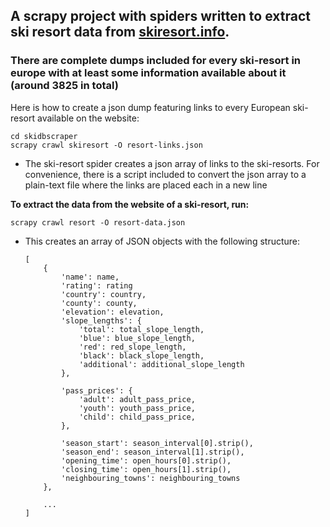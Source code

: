 ## A scrapy project with spiders written to extract ski resort data from [skiresort.info](https://www.skiresort.info/).

### There are complete dumps included for every ski-resort in europe with at least some information available about it (around 3825 in total)

Here is how to create a json dump featuring links to every European ski-resort available on the website:

    
    cd skidbscraper
    scrapy crawl skiresort -O resort-links.json

- The ski-resort spider creates a json array of links to the ski-resorts. For convenience, there is a script included to convert the json array to
  a plain-text file where the links are placed each in a new line


**To extract the data from the website of a ski-resort, run:**

    scrapy crawl resort -O resort-data.json
- This creates an array of JSON objects with the following structure:

      [
          {
              'name': name,
              'rating': rating
              'country': country,
              'county': county,
              'elevation': elevation,
              'slope_lengths': {
                  'total': total_slope_length,
                  'blue': blue_slope_length,
                  'red': red_slope_length,
                  'black': black_slope_length,
                  'additional': additional_slope_length
              },
      
              'pass_prices': {
                  'adult': adult_pass_price,
                  'youth': youth_pass_price,
                  'child': child_pass_price,
              },
      
              'season_start': season_interval[0].strip(),
              'season_end': season_interval[1].strip(),
              'opening_time': open_hours[0].strip(),
              'closing_time': open_hours[1].strip(),
              'neighbouring_towns': neighbouring_towns
          },
          
          ...
      ]
